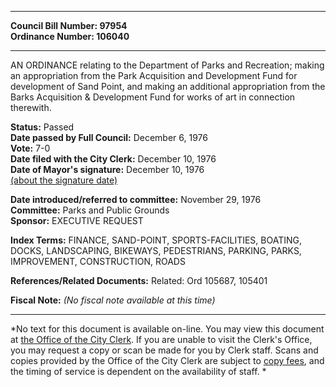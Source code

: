* * * * *  
  
**Council Bill Number: [](#h0)[](#h2)97954**   
**Ordinance Number: 106040**  
  
* * * * *  
  
AN ORDINANCE relating to the Department of Parks and Recreation; making an appropriation from the Park Acquisition and Development Fund for development of Sand Point, and making an additional appropriation from the Barks Acquisition & Development Fund for works of art in connection therewith.  
  
**Status:** Passed   
**Date passed by Full Council:** December 6, 1976   
**Vote:** 7-0   
**Date filed with the City Clerk:** December 10, 1976   
**Date of Mayor's signature:** December 10, 1976   
[(about the signature date)](/~public/approvaldate.htm)   
  
  
**Date introduced/referred to committee:** November 29, 1976   
**Committee:** Parks and Public Grounds   
**Sponsor:** EXECUTIVE REQUEST   
  
**Index Terms:** FINANCE, SAND-POINT, SPORTS-FACILITIES, BOATING, DOCKS, LANDSCAPING, BIKEWAYS, PEDESTRIANS, PARKING, PARKS, IMPROVEMENT, CONSTRUCTION, ROADS  
  
**References/Related Documents:** Related: Ord 105687, 105401  
  
**Fiscal Note:** *(No fiscal note available at this time)*  
  
* * * * *  
  
*No text for this document is available on-line. You may view this document at [the Office of the City Clerk](http://www.seattle.gov/leg/clerk/contactUs.htm). If you are unable to visit the Clerk's Office, you may request a copy or scan be made for you by Clerk staff. Scans and copies provided by the Office of the City Clerk are subject to [copy fees](http://clerk.seattle.gov/~public/clerkfees.htm), and the timing of service is dependent on the availability of staff. *  
  
  
